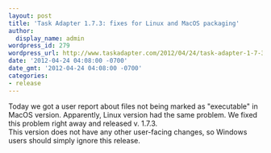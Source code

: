 ```yaml
---
layout: post
title: 'Task Adapter 1.7.3: fixes for Linux and MacOS packaging'
author:
  display_name: admin
wordpress_id: 279
wordpress_url: http://www.taskadapter.com/2012/04/24/task-adapter-1-7-3-fixes-for-linux-and-macos-packaging/
date: '2012-04-24 04:08:00 -0700'
date_gmt: '2012-04-24 04:08:00 -0700'
categories:
- release
---
```

<p>Today we got a user report about files not being marked as "executable" in MacOS version. Apparently, Linux version had the same problem. We fixed this problem right away and released v. 1.7.3.<br/>This version does not have any other user-facing changes, so Windows users should simply ignore this release.</p>
